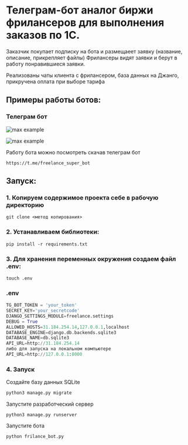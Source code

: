 # Телеграм-бот аналог биржи фрилансеров для выполнения заказов по 1С.

Заказчик покупает подписку на бота и размещаеет заявку (название, описание, прикрепляет файлы)
Фрилансеры видят заявки и берут в работу понравившиеся заявки.

Реализованы чаты клиента с фрилансером, база данных на Джанго, прикручена оплата при выборе тарифа

## Примеры работы ботов:
### Телеграм бот

![max example](gifs/client.gif)

![max example](gifs/freelancer.gif)


Работу бота можно посмотреть скачав телеграм бот 
```
https://t.me/freelance_super_bot
```

## Запуск:

### 1. Копируем содержимое проекта себе в рабочую директорию
```
git clone <метод копирования>
```

### 2. Устанавливаем библиотеки:
```
pip install -r requirements.txt
```

### 3. Для хранения переменных окружения создаем файл .env:
```
touch .env
```
### .env
```python
TG_BOT_TOKEN = 'your_token'
SECRET_KEY='your_secretcode'
DJANGO_SETTINGS_MODULE=freelance.settings
DEBUG = True
ALLOWED_HOSTS=31.184.254.14,127.0.0.1,localhost
DATABASE_ENGINE=django.db.backends.sqlite3
DATABASE_NAME=db.sqlite3
API_URL=http://31.184.254.14
либо для запуска на локальном компьютере
API_URL=http://127.0.0.1:8000
```

### 4. Запуск
Создайте базу данных SQLite

```sh
python3 manage.py migrate
```

Запустите разработческий сервер

```
python3 manage.py runserver
```

Запустите бота
```
python frilance_bot.py
```
